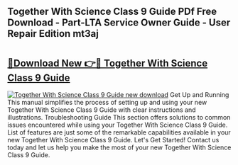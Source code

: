 ## Together With Science Class 9 Guide PDf Free Download - Part-LTA Service Owner Guide - User Repair Edition mt3aj

# <h2><a href="http://bc81333.oget.top/?id=Together+With+Science+Class+9+Guide">🔗Download New 👉🔴 Together With Science Class 9 Guide</a></h2>

[![Together With Science Class 9 Guide new download](https://i.imgur.com/5g1atiW.png)](http://bc81333.oget.top/?id=Together+With+Science+Class+9+Guide)
Get Up and Running This manual simplifies the process of setting up and using your new Together With Science Class 9 Guide with clear instructions and illustrations. Troubleshooting Guide This section offers solutions to common issues encountered while using your Together With Science Class 9 Guide. List of features are just some of the remarkable capabilities available in your new Together With Science Class 9 Guide. Let's Get Started! Contact us today and let us help you make the most of your new Together With Science Class 9 Guide.
